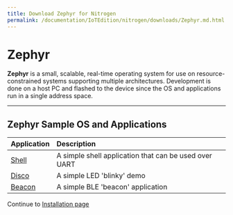 ```yaml
---
title: Download Zephyr for Nitrogen
permalink: /documentation/IoTEdition/nitrogen/downloads/Zephyr.md.html
---
```

# Zephyr

**Zephyr** is a small, scalable, real-time operating system for use on resource-constrained systems supporting multiple architectures. Development is done on a host PC and flashed to the device since the OS and applications run in a single address space.

***

## Zephyr Sample OS and Applications

| Application                 | Description                                                                            |
|:----------------------------|:---------------------------------------------------------------------------------------|
| [Shell](http://builds.96boards.org/releases/nitrogen/zephyr-1.8/nitrogen_shell.hex) | A simple shell application that can be used over UART |
| [Disco](http://builds.96boards.org/releases/nitrogen/zephyr-1.8/nitrogen_blinky.hex)   | A simple LED 'blinky' demo                   |
| [Beacon](http://builds.96boards.org/releases/nitrogen/zephyr-1.8/nitrogen_beacon.hex) | A simple BLE 'beacon' application           |

Continue to [Installation page](../installation/)
